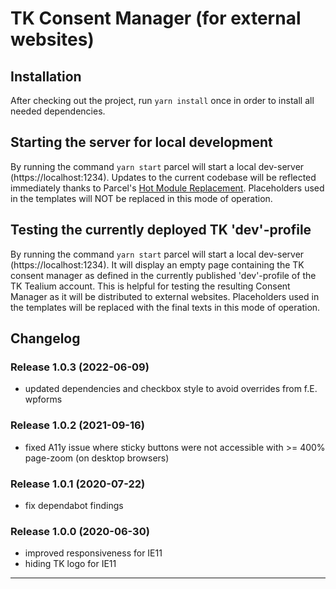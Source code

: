 # TK Consent Manager (for external websites)

## Installation
After checking out the project, run `yarn install` once in order to install all needed dependencies.

## Starting the server for local development 
By running the command `yarn start` parcel will start a local dev-server (https://localhost:1234). Updates to the current codebase will be reflected immediately thanks to Parcel's [Hot Module Replacement](https://parceljs.org/hmr.html). Placeholders used in the templates will NOT be replaced in this mode of operation.

## Testing the currently deployed TK 'dev'-profile 
By running the command `yarn start` parcel will start a local dev-server (https://localhost:1234). It will display an empty page containing the TK consent manager as defined in the currently published  'dev'-profile of the TK Tealium account. This is helpful for testing the resulting Consent Manager as it will be distributed to external websites. Placeholders used in the templates will be replaced with the final texts in this mode of operation.

## Changelog

### Release 1.0.3 (2022-06-09)
* updated dependencies and checkbox style to avoid overrides from f.E. wpforms
### Release 1.0.2 (2021-09-16)
* fixed A11y issue where sticky buttons were not accessible with >= 400% page-zoom (on desktop browsers)
### Release 1.0.1 (2020-07-22)
* fix dependabot findings
### Release 1.0.0 (2020-06-30)
* improved responsiveness for IE11
* hiding TK logo for IE11
--- 
